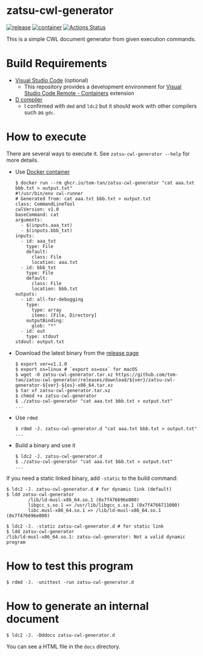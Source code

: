 # zatsu-cwl-generator
[![release](https://badgen.net/github/release/tom-tan/zatsu-cwl-generator/stable)](https://github.com/tom-tan/zatsu-cwl-generator/releases/latest)
[![container](https://badgen.net/badge/-/docker?icon=docker&label)](https://github.com/tom-tan/zatsu-cwl-generator/pkgs/container/zatsu-cwl-generator)
[![Actions Status](https://github.com/tom-tan/zatsu-cwl-generator/workflows/Actions/badge.svg)](https://github.com/tom-tan/zatsu-cwl-generator/actions)

This is a simple CWL document generator from given execution commands.

# Build Requirements
- [Visual Studio Code](https://code.visualstudio.com) (optional)
  - This repository provides a development environment for [Visual Studio Code Remote - Containers](https://marketplace.visualstudio.com/items?itemName=ms-vscode-remote.remote-containers) extension
- [D compiler](https://dlang.org/download.html)
  - I confirmed with `dmd` and `ldc2` but it should work with other compilers such as `gdc`.

# How to execute

There are several ways to execute it. See `zatsu-cwl-generator --help` for more details.

- Use [Docker container](https://hub.docker.com/r/ttanjo/zatsu-cwl-generator)

  ```console
  $ docker run --rm ghcr.io/tom-tan/zatsu-cwl-generator "cat aaa.txt bbb.txt > output.txt"
  #!/usr/bin/env cwl-runner
  # Generated from: cat aaa.txt bbb.txt > output.txt
  class: CommandLineTool
  cwlVersion: v1.0
  baseCommand: cat
  arguments:
    - $(inputs.aaa_txt)
    - $(inputs.bbb_txt)
  inputs:
    - id: aaa_txt
      type: File
      default:
        class: File
        location: aaa.txt
    - id: bbb_txt
      type: File
      default:
        class: File
        location: bbb.txt
  outputs:
    - id: all-for-debugging
      type:
        type: array
        items: [File, Directory]
      outputBinding:
        glob: "*"
    - id: out
      type: stdout
  stdout: output.txt
  ```

- Download the latest binary from the [release page](https://github.com/tom-tan/zatsu-cwl-generator/releases/latest)
   ```console
   $ export ver=v1.1.0
   $ export os=linux # `export os=osx` for macOS
   $ wget -O zatsu-cwl-generator.tar.xz https://github.com/tom-tan/zatsu-cwl-generator/releases/download/${ver}/zatsu-cwl-generator-${ver}-${os}-x86_64.tar.xz
   $ tar xf zatsu-cwl-generator.tar.xz
   $ chmod +x zatsu-cwl-generator
   $ ./zatsu-cwl-generator "cat aaa.txt bbb.txt > output.txt"
   ...
   ```

- Use `rdmd`
  ```console
  $ rdmd -J. zatsu-cwl-generator.d "cat aaa.txt bbb.txt > output.txt"
  ...
  ```

- Build a binary and use it
  ```console
  $ ldc2 -J. zatsu-cwl-generator.d
  $ ./zatsu-cwl-generator "cat aaa.txt bbb.txt > output.txt"
  ...
  ```

If you need a static linked binary, add `-static` to the build command:
```console
$ ldc2 -J. zatsu-cwl-generator.d # for dynamic link (default)
$ ldd zatsu-cwl-generator
        /lib/ld-musl-x86_64.so.1 (0x7f476696e000)
        libgcc_s.so.1 => /usr/lib/libgcc_s.so.1 (0x7f4766711000)
        libc.musl-x86_64.so.1 => /lib/ld-musl-x86_64.so.1 (0x7f476696e000)

$ ldc2 -J. -static zatsu-cwl-generator.d # for static link
$ ldd zatsu-cwl-generator
/lib/ld-musl-x86_64.so.1: zatsu-cwl-generator: Not a valid dynamic program
```

# How to test this program

```console
$ rdmd -J. -unittest -run zatsu-cwl-generator.d
```

# How to generate an internal document

```console
$ ldc2 -J. -Dddocs zatsu-cwl-generator.d
```

You can see a HTML file in the `docs` directory.
